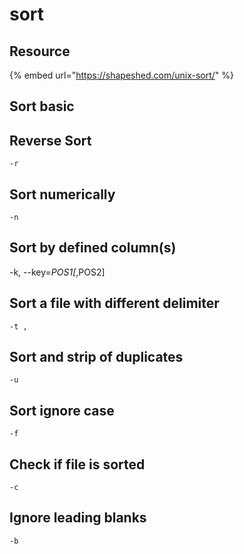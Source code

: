 # sort

## Resource

{% embed url="https://shapeshed.com/unix-sort/" %}

## Sort basic&#x20;

## Reverse Sort

`-r`

## Sort numerically

`-n`

## Sort by defined column(s)

\-k, --key=_POS1\[_,POS2]

## Sort a file with different delimiter

`-t ,`

## Sort and strip of duplicates

`-u`

## Sort ignore case

`-f`

## Check if file is sorted

`-c`



## Ignore leading blanks

`-b`





